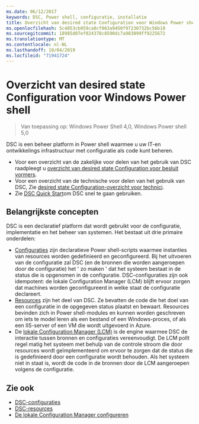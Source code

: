 ```yaml
---
ms.date: 06/12/2017
keywords: DSC, Power shell, configuratie, installatie
title: Overzicht van desired state Configuration voor Windows Power shell
ms.openlocfilehash: 5c4853cb059ca0cf063a9450f97230732bc56b10
ms.sourcegitcommit: 18985d07ef024378c8590dc7a983099ff9225672
ms.translationtype: MT
ms.contentlocale: nl-NL
ms.lasthandoff: 10/04/2019
ms.locfileid: "71941724"
---
```

# <a name="windows-powershell-desired-state-configuration-overview"></a>Overzicht van desired state Configuration voor Windows Power shell

> Van toepassing op: Windows Power Shell 4,0, Windows Power shell 5,0

DSC is een beheer platform in Power shell waarmee u uw IT-en ontwikkelings infrastructuur met configuratie als code kunt beheren.

- Voor een overzicht van de zakelijke voor delen van het gebruik van DSC raadpleegt u [overzicht van desired state Configuration voor besluit vormers](decisionMaker.md).
- Voor een overzicht van de technische voor delen van het gebruik van DSC, Zie [desired state Configuration-overzicht voor technici](DscForEngineers.md).
- Zie [DSC Quick Start](../quickstarts/website-quickstart.md)om DSC snel te gaan gebruiken.

## <a name="key-concepts"></a>Belangrijkste concepten

DSC is een declaratief platform dat wordt gebruikt voor de configuratie, implementatie en het beheer van systemen. Het bestaat uit drie primaire onderdelen:

- [Configuraties](../configurations/configurations.md) zijn declaratieve Power shell-scripts waarmee instanties van resources worden gedefinieerd en geconfigureerd.
    Bij het uitvoeren van de configuratie zal DSC (en de bronnen die worden aangeroepen door de configuratie) het ' zo maken ' dat het systeem bestaat in de status die is opgenomen in de configuratie.
    DSC-configuraties zijn ook idempotent: de lokale Configuration Manager (LCM) blijft ervoor zorgen dat machines worden geconfigureerd in welke staat de configuratie declareert.
- [Resources](../resources/resources.md) zijn het deel van DSC. Ze bevatten de code die het doel van een configuratie in de opgegeven status plaatst en bewaart.
    Resources bevinden zich in Power shell-modules en kunnen worden geschreven om iets te model leren als een bestand of een Windows-proces, of als een IIS-server of een VM die wordt uitgevoerd in Azure.
- De [lokale Configuration Manager (LCM)](../managing-nodes/metaConfig.md) is de engine waarmee DSC de interactie tussen bronnen en configuraties vereenvoudigt.
    De LCM pollt regel matig het systeem met behulp van de controle stroom die door resources wordt geïmplementeerd om ervoor te zorgen dat de status die is gedefinieerd door een configuratie wordt behouden.
    Als het systeem niet in staat is, wordt de code in de bronnen door de LCM aangeroepen volgens de configuratie.

## <a name="see-also"></a>Zie ook

- [DSC-configuraties](../configurations/configurations.md)
- [DSC-resources](../resources/resources.md)
- [De lokale Configuration Manager configureren](../managing-nodes/metaConfig.md)
